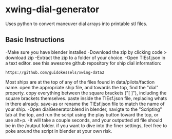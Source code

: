 # xwing-dial-generator
Uses python to convert maneuver dial arrays into printable stl files.

## Basic Instructions
-Make sure you have blender installed
-Download the zip by clicking code > download zip
-Extract the zip to a folder of your choice.
-Open TIEsf.json in a text editor.
see this awesome github repository for ship dial information:
```
https://github.com/guidokessels/xwing-data2
```
Most ships are at the top of any of the files found in data/pilots/faction name. open the appropriate ship file, and towards the top, find the "dial" property. copy everything between the square brackets ("[ ]"), including the square brackets themselves. paste inside the TIEsf.json file, replacing whats in there already. save-as or rename the TIEsf.json file to match the name of your ship.
-Open dialGenerator.blend in blender, navigte to the "Scripting" tab at the top, and run the script using the play button toward the top, or use alt+p.
-It will take a couple seconds, and your outputted atl file should be in the /output folder. if you want to dive into the finer settings, feel free to poke around the script in blender at your own risk. 

